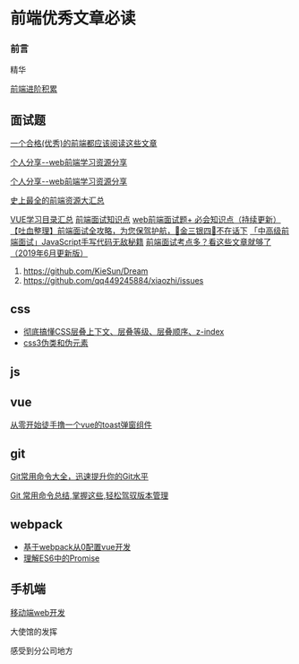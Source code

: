 # 前端优秀文章必读

### 前言

精华

[前端进阶积累](<http://obkoro1.com/web_accumulate/>)

## 面试题

[一个合格(优秀)的前端都应该阅读这些文章](https://juejin.im/post/5d387f696fb9a07eeb13ea60)

[个人分享--web前端学习资源分享](https://juejin.im/post/5a0c1956f265da430a501f51#heading-17)

[个人分享--web前端学习资源分享](https://segmentfault.com/a/1190000010880049)

[史上最全的前端资源大汇总](<https://www.jianshu.com/p/6cb49271cd2a#>)

[VUE学习目录汇总](https://www.cnblogs.com/whyue/p/6813423.html)
[前端面试知识点](https://www.jianshu.com/p/63e3911dfb93?tdsourcetag=s_pcqq_aiomsg)
[web前端面试题+ 必会知识点（持续更新）](https://www.jianshu.com/p/26cf596f22fa)
[【吐血整理】前端面试全攻略，为您保驾护航，🤑金三银四🤑不在话下](https://segmentfault.com/a/1190000022265710)
[「中高级前端面试」JavaScript手写代码无敌秘籍](https://juejin.im/post/5c9c3989e51d454e3a3902b6)
[前端面试考点多？看这些文章就够了（2019年6月更新版）](https://juejin.im/post/5aae076d6fb9a028cc6100a9)
1. https://github.com/KieSun/Dream
2. https://github.com/qq449245884/xiaozhi/issues
## css

- [彻底搞懂CSS层叠上下文、层叠等级、层叠顺序、z-index](<https://juejin.im/post/5b876f86518825431079ddd6>)
- [css3伪类和伪元素](https://segmentfault.com/a/1190000019912883)

## js

## vue

[从零开始徒手撸一个vue的toast弹窗组件](<https://blog.csdn.net/linminghe/article/details/80284574>)

## git

[Git常用命令大全，迅速提升你的Git水平](<https://mp.weixin.qq.com/s/hYjGyIdLK3UCEVF0lRYRCg>)

[Git 常用命令总结,掌握这些,轻松驾驭版本管理](https://mp.weixin.qq.com/s/1dJOdRfuBTRD_XO8Kd0Xbg)

## webpack

- [基于webpack从0配置vue开发](https://juejin.im/post/5a0c1956f265da430a501f51#heading-17)
- [理解ES6中的Promise](https://www.cnblogs.com/wangyulue/p/7718554.html)

## 手机端

[移动端web开发](https://www.cnblogs.com/whyue/p/6813423.html)

大使馆的发挥

感受到分公司地方  